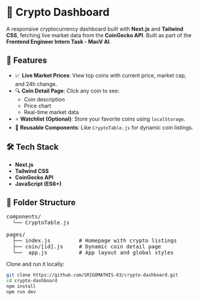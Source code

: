 # 🚀 Crypto Dashboard

A responsive cryptocurrency dashboard built with **Next.js** and **Tailwind CSS**, fetching live market data from the **CoinGecko API**. Built as part of the **Frontend Engineer Intern Task - MacV AI**.

## 🔧 Features
- 📈 **Live Market Prices**: View top coins with current price, market cap, and 24h change.
- 🔍 **Coin Detail Page**: Click any coin to see:
  - Coin description
  - Price chart
  - Real-time market data
- ⭐ **Watchlist (Optional)**: Store your favorite coins using `localStorage`.
- 🧩 **Reusable Components**: Like `CryptoTable.js` for dynamic coin listings.

## 🛠️ Tech Stack
- **Next.js**
- **Tailwind CSS**
- **CoinGecko API**
- **JavaScript (ES6+)**

## 📁 Folder Structure

<pre>
components/
  └── CryptoTable.js

pages/
  ├── index.js         # Homepage with crypto listings
  ├── coin/[id].js     # Dynamic coin detail page
  └── _app.js          # App layout and global styles
</pre>


Clone and run it locally:

```bash
git clone https://github.com/SRIGOMATHIS-03/crypto-dashboard.git
cd crypto-dashboard
npm install
npm run dev
